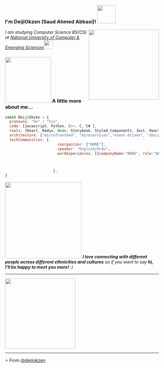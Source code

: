 ### I'm DeijiOkzen (Saud Ahmed Abbasi)! <img src="https://cdn.discordapp.com/attachments/723619898206716015/813789567457951764/ezgif-1-7213593a17e6.gif" width="60"></h2>
<img align='right' src="https://pa1.narvii.com/6594/680e9373984db2f1b3e7101b5a47fdfba4b42d32_hq.gif" width="230">
<p><em>I am studying Computer Science BS(CS) at <a href="http://khi.nu.edu.pk/">National University of Computer & Emerging Sciences</a><img src="https://media.giphy.com/media/WUlplcMpOCEmTGBtBW/giphy.gif" width="30"> 
</em></p>


### <img src="https://64.media.tumblr.com/439d782f17f4c5469bd72237efacc758/e7a713f1062a5fd4-8a/s500x750/5ac2bf13f8d8852d0a9beede1b96500667dea6ed.gif" width="150"> A little more about me...  

```javascript
const DeijiOkzen = {
  pronouns: "he" | "his",
  code: [Javascript, Python, C++, C, C# ],
  tools: [React, Redux, Node, Storybook, Styled-Components, Jest, React-Testing-library,  docker, ansible , bamboo , devOps  ],
  architecture: ["microfrontend", "miroservices","event-driven", "design system pattern", "behavior-driven-development", "test-driven-development"],
  techCommunities: {
                        coorganizer: ["NONE"],
                        speaker: "English/Urdu",
                        workExperiences: [{companyName:"NONE", role:"NONE"}]


                                           
                      },
}
```

<img src="https://media.discordapp.net/attachments/744661029669044326/748914551755636849/unknown-160.png" width="250"> <em><b>I love connecting with different people across different ethnicities and cultures</b> so if you want to say <b>hi, I'll be happy to meet you more!</b> :)</em>

---

 <img src="https://media.discordapp.net/attachments/744661029669044326/801348708545462302/unknown.png" width="230">
 
 ---
 ⭐️ From [@deijiokzen](https://github.com/deijiokzen)
